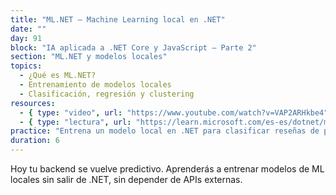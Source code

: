 ```yaml
---
title: "ML.NET – Machine Learning local en .NET"
date: ""
day: 91
block: "IA aplicada a .NET Core y JavaScript – Parte 2"
section: "ML.NET y modelos locales"
topics:
  - ¿Qué es ML.NET?
  - Entrenamiento de modelos locales
  - Clasificación, regresión y clustering
resources:
  - { type: "video", url: "https://www.youtube.com/watch?v=VAP2ARHkbe4" }
  - { type: "lectura", url: "https://learn.microsoft.com/es-es/dotnet/machine-learning/" }
practice: "Entrena un modelo local en .NET para clasificar reseñas de productos como positivas o negativas."
duration: 6
---
```


Hoy tu backend se vuelve predictivo. Aprenderás a entrenar modelos de ML locales sin salir de .NET, sin depender de APIs externas.